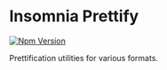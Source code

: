 # Insomnia Prettify

[![Npm Version](https://img.shields.io/npm/v/insomnia-prettify.svg)](https://www.npmjs.com/package/insomnia-prettify)

Prettification utilities for various formats.
